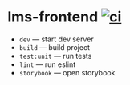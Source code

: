 # lms-frontend [![ci](https://github.com/tough-dev-school/lms-frontend-v2/actions/workflows/ci.yml/badge.svg)](https://github.com/tough-dev-school/lms-frontend-v2/actions/workflows/ci.yml)

- `dev` — start dev server
- `build` — build project
- `test:unit` — run tests
- `lint` — run eslint
- `storybook` — open storybook
